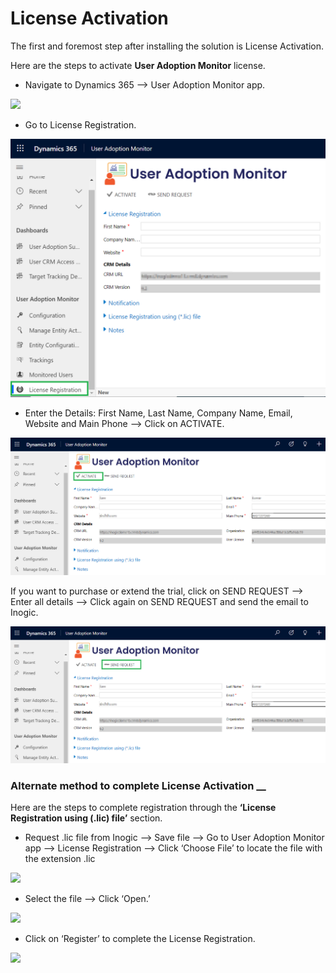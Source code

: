 # License Activation

The first and foremost step after installing the solution is License Activation.

Here are the steps to activate **User Adoption Monitor** license.

* Navigate to Dynamics 365 --> User Adoption Monitor app.&#x20;

![](../../.gitbook/assets/2021\_01\_12\_15\_27\_10\_Greenshot.png)

* Go to License Registration.

![](../../.gitbook/assets/uaml2.png)

* Enter the Details: First Name, Last Name, Company Name, Email, Website and Main Phone --> Click on ACTIVATE.

![](../../.gitbook/assets/uaml3.png)

If you want to purchase or extend the trial, click on SEND REQUEST --> Enter all details --> Click again on SEND REQUEST and send the email to Inogic.

![](../../.gitbook/assets/uaml4.png)

### Alternate method to complete License Activation __&#x20;

Here are the steps to complete registration through the **‘License Registration using (.lic) file’** section.

* Request .lic file from Inogic --> Save file --> Go to User Adoption Monitor app --> License Registration --> Click ‘Choose File’ to locate the file with the extension .lic

![](<../../.gitbook/assets/2021-01-12 15\_24\_42-Greenshot.png>)

* Select the file --> Click ‘Open.’

![](<../../.gitbook/assets/2021-01-12 15\_37\_41-Greenshot.png>)

* Click on ‘Register’ to complete the License Registration.

![](../../.gitbook/assets/2021\_01\_12\_15\_38\_23\_Greenshot.png)
